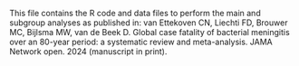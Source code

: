 This file contains the R code and data files to perform the main and subgroup analyses as published in:
van Ettekoven CN, Liechti FD, Brouwer MC, Bijlsma MW, van de Beek D. Global case fatality of bacterial meningitis over an 80-year period: a systematic review and meta-analysis. JAMA Network open. 2024 (manuscript in print).
